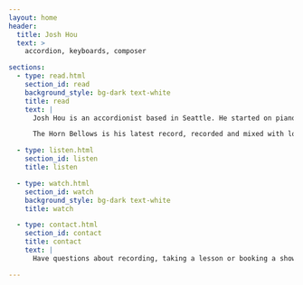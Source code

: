 ```yaml
---
layout: home
header:
  title: Josh Hou
  text: >
    accordion, keyboards, composer

sections:
  - type: read.html
    section_id: read
    background_style: bg-dark text-white
    title: read
    text: |
      Josh Hou is an accordionist based in Seattle. He started on piano but picked up the accordion in 2013 and has been making music with it ever since. His projects include: instrumental Chinese jazz, How Short - a swing band with vocal harmonies, and Jazztalk Seattle - a Seattle area jazz podcast.

      The Horn Bellows is his latest record, recorded and mixed with long-time collaborator and friend, Ray Larsen. Listen to it [here](https://joshandray.bandcamp.com/)! For press, the link to the EPK is [here](https://music.joshuahou.com/hornbellows_epk.pdf).

  - type: listen.html
    section_id: listen
    title: listen

  - type: watch.html
    section_id: watch
    background_style: bg-dark text-white
    title: watch

  - type: contact.html
    section_id: contact
    title: contact
    text: |
      Have questions about recording, taking a lesson or booking a show? Send me an email at [me@joshuahou.com](mailto:me@joshuahou.com){: target="_blank" rel="noopener noreferrer"}. You can also follow me on [instagram](https://instagram.com/accordionjosh) and [youtube](https://www.youtube.com/channel/UCfCH_4ZGc8Rnt0LlWr-WGVQ/) to keep up with new music coming out!

---
```


